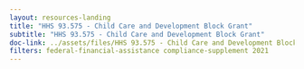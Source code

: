 ```yaml
---
layout: resources-landing
title: "HHS 93.575 - Child Care and Development Block Grant"
subtitle: "HHS 93.575 - Child Care and Development Block Grant"
doc-link: ../assets/files/HHS 93.575 - Child Care and Development Block Grant ADD2.pdf
filters: federal-financial-assistance compliance-supplement 2021
---
```

